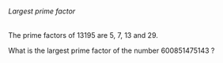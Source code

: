 ###### Largest prime factor
<div class="problem_content" role="problem">
<p>The prime factors of 13195 are 5, 7, 13 and 29.</p>
<p>What is the largest prime factor of the number 600851475143 ?</p>


</div>